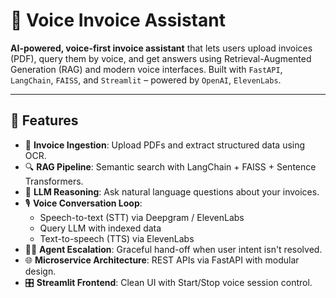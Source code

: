 # 🧾 Voice Invoice Assistant

**AI-powered, voice-first invoice assistant** that lets users upload invoices (PDF), query them by voice, and get answers using Retrieval-Augmented Generation (RAG) and modern voice interfaces. Built with `FastAPI`, `LangChain`, `FAISS`, and `Streamlit` – powered by `OpenAI`, `ElevenLabs`.

---

## 🎯 Features

- 📄 **Invoice Ingestion**: Upload PDFs and extract structured data using OCR.
- 🔍 **RAG Pipeline**: Semantic search with LangChain + FAISS + Sentence Transformers.
- 🧠 **LLM Reasoning**: Ask natural language questions about your invoices.
- 🎙️ **Voice Conversation Loop**:
  - Speech-to-text (STT) via Deepgram / ElevenLabs
  - Query LLM with indexed data
  - Text-to-speech (TTS) via ElevenLabs
- 🧑‍💼 **Agent Escalation**: Graceful hand-off when user intent isn't resolved.
- 🌐 **Microservice Architecture**: REST APIs via FastAPI with modular design.
- 🎛️ **Streamlit Frontend**: Clean UI with Start/Stop voice session control.


